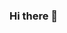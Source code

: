 ### Hi there 👋

<!--
**shivanisbp/shivanisbp** is a ✨ _special_ ✨ repository because its `README.md` (this file) appears on your GitHub profile.
[![spotify-github-profile](https://spotify-github-profile.vercel.app/api/view?uid=spvcvjffjgwtsmrq21eyz1ic7&cover_image=false&theme=default)](https://spotify-github-profile.vercel.app/api/view?uid=spvcvjffjgwtsmrq21eyz1ic7&redirect=true)

Here are some ideas to get you started:

- 🔭 I’m currently working on ...
- 🌱 I’m currently learning ...
- 👯 I’m looking to collaborate on ...
- 🤔 I’m looking for help with ...
- 💬 Ask me about ...
- 📫 How to reach me: ...
- 😄 Pronouns: ...
- ⚡ Fun fact: ...
-->

